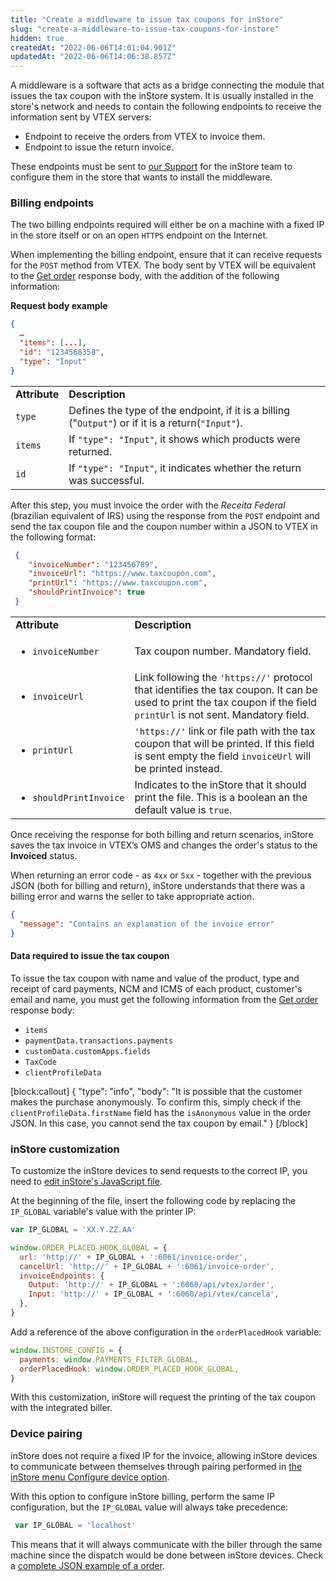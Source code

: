 ```yaml
---
title: "Create a middleware to issue tax coupons for inStore"
slug: "create-a-middleware-to-issue-tax-coupons-for-instore"
hidden: true
createdAt: "2022-06-06T14:01:04.901Z"
updatedAt: "2022-06-06T14:06:38.857Z"
---
```

A middleware is a software that acts as a bridge connecting the module that issues the tax coupon with the inStore system. It is usually installed in the store's network and needs to contain the following endpoints to receive the information sent by VTEX servers:

* Endpoint to receive the orders from VTEX to invoice them.
* Endpoint to issue the return invoice.

These endpoints must be sent to [our Support](https://help.vtex.com/support) for the inStore team to configure them in the store that wants to install the middleware.

### Billing endpoints

The two billing endpoints required will either be on a machine with a fixed IP in the store itself or on an open `HTTPS` endpoint on the Internet.

When implementing the billing endpoint, ensure that it can receive requests for the `POST` method from VTEX. The body sent by VTEX will be equivalent to the [Get order](https://developers.vtex.com/vtex-rest-api/reference/getorder) response body, with the addition of the following information:

**Request body example**

```json
{
  …
  "items": [...],
  "id": "1234568358",
  "type": "Input"
}
```

<table>
    <tr>
        <td><strong>Attribute</strong></td>
        <td><strong>Description</strong></td>
    </tr>
    <tr>
        <td><code>type</code></td>
        <td>Defines the type of the endpoint, if it is a billing ("<code>Output"</code>) or if it is a
            return(<code>"Input"</code>).</td>
    </tr>
    <tr>
        <td><code>items</code></td>
        <td>If <code>"type": "Input"</code>, it shows which products were returned.</td>
    </tr>
    <tr>
        <td><code>id</code></td>
        <td>If <code>"type": "Input"</code>, it indicates whether the return was successful.</td>
    </tr>
</table>

After this step, you must invoice the order with the _Receita Federal_ (brazilian equivalent of  IRS) using the response from the `POST` endpoint and send the tax coupon file and the coupon number within a JSON to VTEX in the following format:

```json
 {
    "invoiceNumber": "123456789",
    "invoiceUrl": "https://www.taxcoupon.com",
    "printUrl": "https://www.taxcoupon.com",
    "shouldPrintInvoice": true
 }
```

<table>
    <tr>
        <td><strong>Attribute</strong></td>
        <td><strong>Description</strong></td>
    </tr>
    <tr>
        <td><ul><li><code>invoiceNumber</code></li></ul></td>
        <td>Tax coupon number. Mandatory field.</td>
    </tr>
    <tr>
        <td><ul><li><code>invoiceUrl</code></li></ul></td>
        <td>Link following the <code>'https://'</code> protocol that identifies the tax coupon. It can be used to print the tax coupon if the field <code>printUrl</code> is not sent. Mandatory field.</td>
    </tr>
    <tr>
        <td><ul><li><code>printUrl</code></li></ul></td>
        <td><code>'https://'</code> link or file path with the tax coupon that will be printed. If this field is sent empty the field <code>invoiceUrl</code> will be printed instead.</td>
    </tr>
    <tr>
        <td><ul><li><code>shouldPrintInvoice</code></li></ul></td>
        <td>Indicates to the inStore that it should print the file. This is a boolean an the default value is <code>true</code>.</td>
    </tr>
</table>

Once receiving the response for both billing and return scenarios, inStore saves the tax invoice in VTEX’s OMS and changes the order's status to the **Invoiced** status.

When returning an error code - as ``4xx`` or ``5xx`` - together with the previous JSON (both for billing and return), inStore understands that there was a billing error and warns the seller to take appropriate action.

```json
{
  "message": "Contains an explanation of the invoice error"
}
```

#### Data required to issue the tax coupon

To issue the tax coupon with name and value of the product, type and receipt of card payments, NCM and ICMS of each product, customer's email and name, you must get the following information from the [Get order](https://developers.vtex.com/vtex-rest-api/reference/getorder) response body:

* ``items``
* ``paymentData.transactions.payments``
* ``customData.customApps.fields``
* ``TaxCode``
* ``clientProfileData``

[block:callout]
{
  "type": "info",
  "body": "It is possible that the customer makes the purchase anonymously. To confirm this, simply check if the `clientProfileData.firstName` field has the `isAnonymous` value in the order JSON. In this case, you cannot send the tax coupon by email."
}
[/block]

### inStore customization

To customize the inStore devices to send requests to the correct IP, you need to [edit inStore's JavaScript file](https://developers.vtex.com/vtex-rest-api/docs/how-to-customize-instore#edit-the-javascript-file).

At the beginning of the file, insert the following code by replacing the `IP_GLOBAL` variable's value with the printer IP:

```javascript
var IP_GLOBAL = 'XX.Y.ZZ.AA'

window.ORDER_PLACED_HOOK_GLOBAL = {
  url: 'http://' + IP_GLOBAL + ':6061/invoice-order',
  cancelUrl: 'http://' + IP_GLOBAL + ':6061/invoice-order',
  invoiceEndpoints: {
    Output: 'http://' + IP_GLOBAL + ':6060/api/vtex/order',
    Input: 'http://' + IP_GLOBAL + ':6060/api/vtex/cancela',
  },
}
```

Add a reference of the above configuration in the ``orderPlacedHook`` variable:

```javascript
window.INSTORE_CONFIG = {
  payments: window.PAYMENTS_FILTER_GLOBAL,
  orderPlacedHook: window.ORDER_PLACED_HOOK_GLOBAL,
}
```

With this customization, inStore will request the printing of the tax coupon with the integrated biller.

### Device pairing

inStore does not require a fixed IP for the invoice, allowing inStore devices to communicate between themselves through pairing performed in [the inStore menu Configure device option](https://help.vtex.com/en/tracks/instore-using-the-app--4BYzQIwyOHvnmnCYQgLzdr/5UeqJA3sHp5goJacvHwPoS).

With this option to configure inStore billing, perform the same IP configuration, but the ``IP_GLOBAL`` value will always take precedence:

```javascript
 var IP_GLOBAL = 'localhost'
```

This means that it will always communicate with the biller through the same machine since the dispatch would be done between inStore devices. Check a [complete JSON example of a order](https://instore.vteximg.com.br/assets/vtex.instore/files/invoice-payload___ee4347c3d91fecf1da6a85a12d519494.json).
